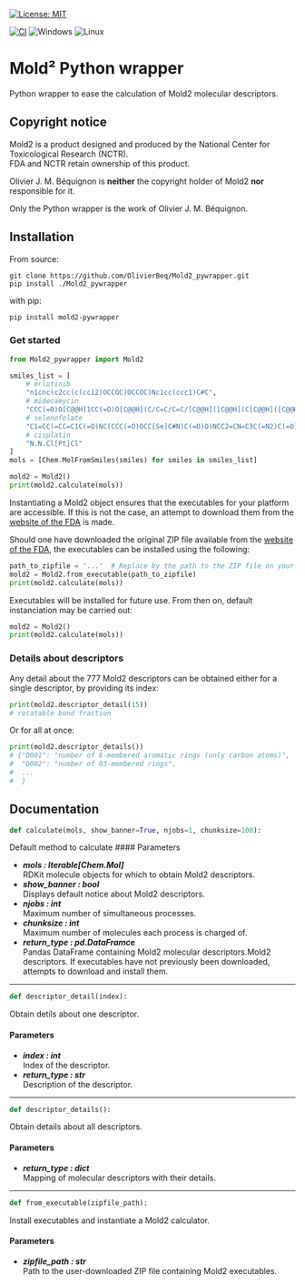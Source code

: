 [![License: MIT](https://img.shields.io/badge/License-MIT-yellow.svg)](https://opensource.org/licenses/MIT)

[![CI](https://github.com/OlivierBeq/Mold2_pywrapper/actions/workflows/ci.yml/badge.svg)](https://github.com/OlivierBeq/Mold2_pywrapper/actions/workflows/ci.yml) ![Windows](https://img.shields.io/badge/Windows-0078D6?style=for-the-badge&logo=windows&logoColor=white) ![Linux](https://img.shields.io/badge/Linux-FCC624?style=for-the-badge&logo=linux&logoColor=black)  

# Mold² Python wrapper

Python wrapper to ease the calculation of Mold2 molecular descriptors.

## Copyright notice

Mold2 is a product designed and produced by the National Center for Toxicological
Research (NCTR).<br/>FDA and NCTR retain ownership of this product.

Olivier J. M. Béquignon is **neither** the copyright holder of Mold2 **nor** responsible for it.

Only the Python wrapper is the work of Olivier J. M. Béquignon.

## Installation

From source:

    git clone https://github.com/OlivierBeq/Mold2_pywrapper.git
    pip install ./Mold2_pywrapper

with pip:

```bash
pip install mold2-pywrapper
```

### Get started

```python
from Mold2_pywrapper import Mold2

smiles_list = [
    # erlotinib
    "n1cnc(c2cc(c(cc12)OCCOC)OCCOC)Nc1cc(ccc1)C#C",
    # midecamycin
    "CCC(=O)O[C@@H]1CC(=O)O[C@@H](C/C=C/C=C/[C@@H]([C@@H](C[C@@H]([C@@H]([C@H]1OC)O[C@H]2[C@@H]([C@H]([C@@H]([C@H](O2)C)O[C@H]3C[C@@]([C@H]([C@@H](O3)C)OC(=O)CC)(C)O)N(C)C)O)CC=O)C)O)C",
    # selenofolate
    "C1=CC(=CC=C1C(=O)NC(CCC(=O)OCC[Se]C#N)C(=O)O)NCC2=CN=C3C(=N2)C(=O)NC(=N3)N",
    # cisplatin
    "N.N.Cl[Pt]Cl"
]
mols = [Chem.MolFromSmiles(smiles) for smiles in smiles_list]

mold2 = Mold2()
print(mold2.calculate(mols))
```

Instantiating a Mold2 object ensures that the executables for your platform are accessible.
If this is not the case, an attempt to download them from the
[website of the FDA](https://www.fda.gov/science-research/bioinformatics-tools/mold2) is made.

Should one have downloaded the original ZIP file available from the
[website of the FDA](https://www.fda.gov/science-research/bioinformatics-tools/mold2), the executables can be installed
using the following:

```python
path_to_zipfile = '...'  # Replace by the path to the ZIP file on your machine
mold2 = Mold2.from_executable(path_to_zipfile)
print(mold2.calculate(mols))
```

Executables will be installed for future use. From then on, default instanciation may be carried out:

```python
mold2 = Mold2()
print(mold2.calculate(mols))
```

### Details about descriptors

Any detail about the 777 Mold2 descriptors can be obtained either for a single descriptor, by providing its index:

```python
print(mold2.descriptor_detail(15))
# rotatable bond fraction
```

Or for all at once:

```python
print(mold2.descriptor_details())
# {"D001": "number of 6-membered aromatic rings (only carbon atoms)",
#  "D002": "number of 03-membered rings",
#  ...
#  }
```

## Documentation

```python
def calculate(mols, show_banner=True, njobs=1, chunksize=100):
```

Default method to calculate #### Parameters

- ***mols  : Iterable[Chem.Mol]***  
  RDKit molecule objects for which to obtain Mold2 descriptors.
- ***show_banner  : bool***  
  Displays default notice about Mold2 descriptors.
- ***njobs  : int***  
  Maximum number of simultaneous processes.
- ***chunksize  : int***  
  Maximum number of molecules each process is charged of.
- ***return_type  : pd.DataFramce***  
  Pandas DataFrame containing Mold2 molecular descriptors.Mold2 descriptors.
  If executables have not previously been downloaded, attempts to download and install them.

________________

```python
def descriptor_detail(index):
```

Obtain detils about one descriptor.

#### Parameters

- ***index  : int***  
  Index of the descriptor.
- ***return_type  : str***  
  Description of the descriptor.

________________

```python
def descriptor_details():
```

Obtain details about all descriptors.

#### Parameters

- ***return_type  : dict***  
  Mapping of molecular descriptors with their details.

________________

```python
def from_executable(zipfile_path):
```

Install executables and instantiate a Mold2 calculator.

#### Parameters

- ***zipfile_path  : str***  
  Path to the user-downloaded ZIP file containing Mold2 executables.
